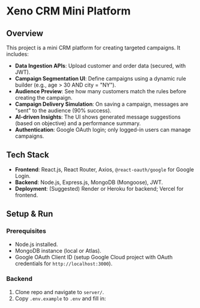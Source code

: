# Xeno CRM Mini Platform

## Overview

This project is a mini CRM platform for creating targeted campaigns. It includes:
- **Data Ingestion APIs**: Upload customer and order data (secured, with JWT).
- **Campaign Segmentation UI**: Define campaigns using a dynamic rule builder (e.g., age > 30 AND city = "NY").
- **Audience Preview**: See how many customers match the rules before creating the campaign.
- **Campaign Delivery Simulation**: On saving a campaign, messages are "sent" to the audience (90% success).
- **AI-driven Insights**: The UI shows generated message suggestions (based on objective) and a performance summary.
- **Authentication**: Google OAuth login; only logged-in users can manage campaigns.

## Tech Stack

- **Frontend**: React.js, React Router, Axios, `@react-oauth/google` for Google Login.
- **Backend**: Node.js, Express.js, MongoDB (Mongoose), JWT.
- **Deployment**: (Suggested) Render or Heroku for backend; Vercel for frontend.

## Setup & Run

### Prerequisites
- Node.js installed.
- MongoDB instance (local or Atlas).
- Google OAuth Client ID (setup Google Cloud project with OAuth credentials for `http://localhost:3000`).

### Backend
1. Clone repo and navigate to `server/`.
2. Copy `.env.example` to `.env` and fill in:
